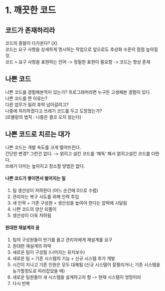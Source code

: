 # 1. 깨끗한 코드

## 코드가 존재하리라

코드의 종말이 다가온다? \(X\)  
코드는 요구 사항을 상세하게 명시하는 작업으로 앞으로도 추상화 수준이 점점 높아질 것.  
코드 = 요구 사항을 표현하는 언어 -&gt; 정밀한 표현이 필요함 -&gt; 코드는 항상 존재

## 나쁜 코드

나쁜 코드를 경험해본적이 있는가? 프로그래머라면 누구든  고생해본 경험이 있다.  
나쁜 코드를 짠 이유는?   
다른 업무가 밀려 후딱 넘어갈려고?   
나중에 처리하겠다고 쓰레기 코드를 두고 도망쳤는가?  
\(르블랑의 법칙 : 나중은 결코 오지 않는다\)

## 나쁜 코드로 치르는 대가

나쁜 코드는 개발 속도를 크게 떨어뜨린다.  
간단한 변경? 그런건 없다. -&gt; 얽히고 설킨 코드를 '해독' 해서 얽히고설킨 코드를 더한다.  
쓰레기 더미는 높아지고 청소할 방법은 없다.

#### 나쁜 코드가 쌓이면서 벌어지는 일

1. 팀 생산성이 저하된다 \(어느 순간에 0으로 수렴\)
2. 관리자는 복구 시도를 위해 인력 투입
3. 새 인력 + 기존 구성원 = 생산성을 높여야 한다는 압박에 시달림
4. 나쁜 코드의 양산 되풀이
5. 생산성이 더욱 저하됨

#### 원대한 재설계의 꿈

1. 팀의 구성원들이 반기를 들고 관리자에게 재설계를 요구
2. 원대한 재설계의 허락
3. 새로운 팀이 구성됨 \(나머지는 유지보수\)
4. 새로운 팀 = 기존 시스템의 기능 + 신규 시스템 추가 개발
5. 시간이 지나고 기존 인원은 모두 대체됨 \(신규 시스템이 잘팔리거나, 기존 시스템을 능가할정도로 따라잡았을 때\)
6. 새로운 팀원들이 새 시스템을 설계하고자 함 -&gt; 현재 시스템이 엉망이라
7. 다시 반복




